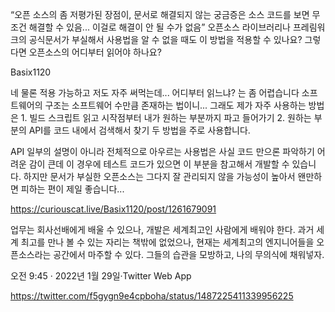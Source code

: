 “오픈 소스의 좀 저평가된 장점이, 문서로 해결되지 않는 궁금증은 소스 코드를 보면 무조건 해결할 수 있음... 이걸로 해결이 안 될 수가 없음” 오픈소스 라이브러리나 프레림워크의 공식문서가 부실해서 사용법을 알 수 없을 때도 이 방법을 적용할 수 있나요? 그렇다면 오픈소스의 어디부터 읽어야 하나요?

Basix1120

네 물론 적용 가능하고 저도 자주 써먹는데... 어디부터 읽느냐? 는 좀 어렵습니다 소프트웨어의 구조는 소프트웨어 수만큼 존재하는 법이니... 그래도 제가 자주 사용하는 방법은 1. 빌드 스크립트 읽고 시작점부터 내가 원하는 부분까지 파고 들어가기 2. 원하는 부분의 API를 코드 내에서 검색해서 찾기 두 방법을 주로 사용합니다.

API 일부의 설명이 아니라 전체적으로 아우르는 사용법은 사실 코드 만으론 파악하기 어려운 감이 큰데 이 경우에 테스트 코드가 있으면 이 부분을 참고해서 개발할 수 있습니다. 하지만 문서가 부실한 오픈소스는 그다지 잘 관리되지 않을 가능성이 높아서 왠만하면 피하는 편이 제일 좋습니다...

https://curiouscat.live/Basix1120/post/1261679091

업무는 회사선배에게 배울 수 있으나, 개발은 세계최고인 사람에게 배워야 한다.
과거 세계 최고를 만나 볼 수 있는 자리는 책밖에 없었으나, 현재는 세계최고의 엔지니어들을 오픈소스라는 공간에서 마주할 수 있다. 그들의 습관을 모방하고, 나의 무의식에 채워넣자.

오전 9:45 · 2022년 1월 29일·Twitter Web App

https://twitter.com/f5gygn9e4cpboha/status/1487225411339956225
